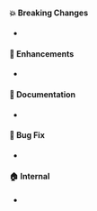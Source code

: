 #### :boom: Breaking Changes

-

#### :rocket: Enhancements

-

#### :memo: Documentation

-

#### :bug: Bug Fix

-

#### :house: Internal

-
